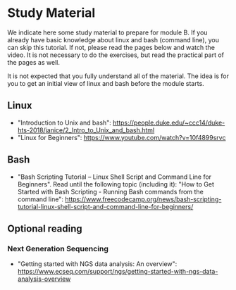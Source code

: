 # Study Material

We indicate here some study material to prepare for module B. If you already have basic knowledge about linux and bash (command line), you can skip this tutorial. If not, please read the pages below and watch the video. It is not necessary to do the exercises, but read the practical part of the pages as well.   

It is not expected that you fully understand all of the material. The idea is for you to get an initial view of linux and bash before the module starts.  

## Linux
- "Introduction to Unix and bash": https://people.duke.edu/~ccc14/duke-hts-2018/janice/2_Intro_to_Unix_and_bash.html
- "Linux for Beginners": https://www.youtube.com/watch?v=10f4899srvc 

## Bash
- "Bash Scripting Tutorial – Linux Shell Script and Command Line for Beginners". Read until the following topic (including it): "How to Get Started with Bash Scripting - Running Bash commands from the command line": https://www.freecodecamp.org/news/bash-scripting-tutorial-linux-shell-script-and-command-line-for-beginners/ 

## Optional reading

### Next Generation Sequencing
- "Getting started with NGS data analysis: An overview": https://www.ecseq.com/support/ngs/getting-started-with-ngs-data-analysis-overview
